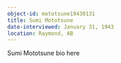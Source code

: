 ```yaml
---
object-id: mototsune19430131
title: Sumi Mototsune
date-interviewed: January 31, 1943
location: Raymond, AB
---
```


Sumi Mototsune bio here